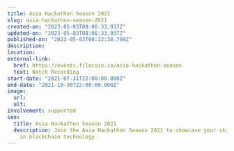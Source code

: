 ```yaml
---
title: Asia Hackathon Season 2021
slug: asia-hackathon-season-2021
created-on: "2023-05-03T08:06:33.937Z"
updated-on: "2023-05-03T08:06:33.937Z"
published-on: "2023-05-03T08:22:38.798Z"
description:
location:
external-link:
  href: https://events.filecoin.io/asia-hackathon-season
  text: Watch Recording
start-date: "2021-07-31T22:00:00.000Z"
end-date: "2021-10-30T22:00:00.000Z"
image:
  url:
  alt:
involvement: supported
seo:
  title: Asia Hackathon Season 2021
  description: Join the Asia Hackathon Season 2021 to showcase your skills and innovations
    in blockchain technology.
---
```

